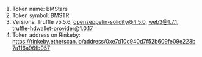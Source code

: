 1. Token name: BMStars
2. Token symbol: BMSTR
3. Versions: Truffle v5.5.6, openzeppelin-solidity@4.5.0, web3@1.7.1, truffle-hdwallet-provider@1.0.17
4. Token address on Rinkeby: https://rinkeby.etherscan.io/address/0xe7d10c940d7f52b609fe09e223b7a116a96fb957
